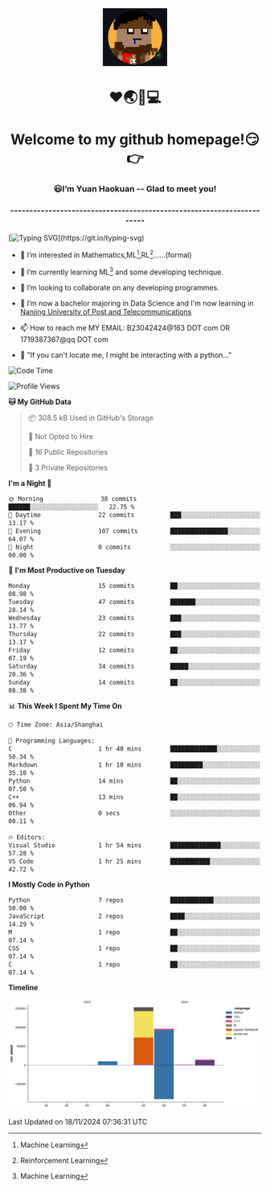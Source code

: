 <div align=center>
  <img width=128 src="image/figure.png">
</div>
<h1 align="center">❤🌏🚩💻</h1>
<h1 align="center">Welcome to my github homepage!😏👉</h1>
<h3 align="center" >😃I’m Yuan Haokuan -- Glad to meet you!</h3>
<h3 align="center" >----------------------------------------------------------------------</h3>

  [![Typing SVG](https://readme-typing-svg.herokuapp.com?font=Fira+Code&pause=1000&random=false&width=450&lines=Here's+my+personal+infomation:)](https://git.io/typing-svg)

- 👀 I’m interested in Mathematics,ML[^1],RL[^2]......(formal)
  
- 🌱 I’m currently learning ML[^1] and some developing technique.
  
- 💞️ I’m looking to collaborate on any developing programmes.
  
- 🍉 I’m now a bachelor majoring in Data Science and I'm now learning in [Nanjing University of Post and Telecommunications](https://www.njupt.edu.cn/main.psp)
  
- 📫 How to reach me MY EMAIL: B23042424@163 DOT com OR 1719387367@qq DOT com

- 🐍 "If you can't locate me, I might be interacting with a python..."

<!--START_SECTION:waka-->
![Code Time](http://img.shields.io/badge/Code%20Time-200%20hrs%202%20mins-blue)

![Profile Views](http://img.shields.io/badge/Profile%20Views-0-blue)

**🐱 My GitHub Data** 

> 📦 308.5 kB Used in GitHub's Storage 
 > 
> 🚫 Not Opted to Hire
 > 
> 📜 16 Public Repositories 
 > 
> 🔑 3 Private Repositories 
 > 
**I'm a Night 🦉** 

```text
🌞 Morning                38 commits          ██████░░░░░░░░░░░░░░░░░░░   22.75 % 
🌆 Daytime                22 commits          ███░░░░░░░░░░░░░░░░░░░░░░   13.17 % 
🌃 Evening                107 commits         ████████████████░░░░░░░░░   64.07 % 
🌙 Night                  0 commits           ░░░░░░░░░░░░░░░░░░░░░░░░░   00.00 % 
```
📅 **I'm Most Productive on Tuesday** 

```text
Monday                   15 commits          ██░░░░░░░░░░░░░░░░░░░░░░░   08.98 % 
Tuesday                  47 commits          ███████░░░░░░░░░░░░░░░░░░   28.14 % 
Wednesday                23 commits          ███░░░░░░░░░░░░░░░░░░░░░░   13.77 % 
Thursday                 22 commits          ███░░░░░░░░░░░░░░░░░░░░░░   13.17 % 
Friday                   12 commits          ██░░░░░░░░░░░░░░░░░░░░░░░   07.19 % 
Saturday                 34 commits          █████░░░░░░░░░░░░░░░░░░░░   20.36 % 
Sunday                   14 commits          ██░░░░░░░░░░░░░░░░░░░░░░░   08.38 % 
```


📊 **This Week I Spent My Time On** 

```text
🕑︎ Time Zone: Asia/Shanghai

💬 Programming Languages: 
C                        1 hr 40 mins        █████████████░░░░░░░░░░░░   50.34 % 
Markdown                 1 hr 10 mins        █████████░░░░░░░░░░░░░░░░   35.10 % 
Python                   14 mins             ██░░░░░░░░░░░░░░░░░░░░░░░   07.50 % 
C++                      13 mins             ██░░░░░░░░░░░░░░░░░░░░░░░   06.94 % 
Other                    0 secs              ░░░░░░░░░░░░░░░░░░░░░░░░░   00.11 % 

🔥 Editors: 
Visual Studio            1 hr 54 mins        ██████████████░░░░░░░░░░░   57.28 % 
VS Code                  1 hr 25 mins        ███████████░░░░░░░░░░░░░░   42.72 % 
```

**I Mostly Code in Python** 

```text
Python                   7 repos             ████████████░░░░░░░░░░░░░   50.00 % 
JavaScript               2 repos             ████░░░░░░░░░░░░░░░░░░░░░   14.29 % 
M                        1 repo              ██░░░░░░░░░░░░░░░░░░░░░░░   07.14 % 
CSS                      1 repo              ██░░░░░░░░░░░░░░░░░░░░░░░   07.14 % 
C                        1 repo              ██░░░░░░░░░░░░░░░░░░░░░░░   07.14 % 
```



**Timeline**

![Lines of Code chart](https://raw.githubusercontent.com/WilbertYuan/WilbertYuan/main/assets/bar_graph.png)


 Last Updated on 18/11/2024 07:36:31 UTC
<!--END_SECTION:waka-->

<!---
WilbertYuan/WilbertYuan is a ✨ special ✨ repository because its `README.md` (this file) appears on your GitHub profile.
You can click the Preview link to take a look at your changes.
--->
[^1]:Machine Learning
[^2]:Reinforcement Learning
